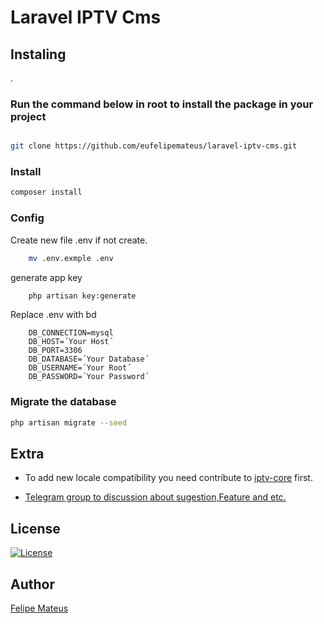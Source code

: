 # Laravel IPTV Cms

## Instaling

.

### Run the command below in root to install the package in your project
  
```bash

git clone https://github.com/eufelipemateus/laravel-iptv-cms.git
```

### Install

```bash
composer install 
```

### Config

Create new  file .env if not create.

```bash
    mv .env.exmple .env
```

generate  app key

```bash
    php artisan key:generate
```

Replace  .env with bd

```env
    DB_CONNECTION=mysql
    DB_HOST=´Your Host´
    DB_PORT=3306
    DB_DATABASE=´Your Database´
    DB_USERNAME=´Your Root´
    DB_PASSWORD=´Your Password´
```

### Migrate the database

```bash
php artisan migrate --seed
```

## Extra

- To add new locale compatibility you need contribute to [iptv-core](https://github.com/eufelipemateus/laravel-iptv-core/blob/main/src/Class/Locale.php) first.

- [Telegram group to discussion about sugestion,Feature and etc.](https://t.me/laravel_iptv)

## License

[![License](http://poser.pugx.org/felipemateus/iptv-channels/license)](https://packagist.org/packages/felipemateus/iptv-channels)

## Author

[Felipe Mateus](https://felipemateus.com)
